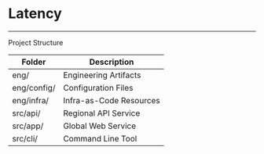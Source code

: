 # Latency

---

Project Structure

| Folder      | Description             |
| ----------- | ----------------------- |
| eng/        | Engineering Artifacts   |
| eng/config/ | Configuration Files     |
| eng/infra/  | Infra-as-Code Resources |
| src/api/    | Regional API Service    |
| src/app/    | Global Web Service      |
| src/cli/    | Command Line Tool       |
